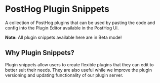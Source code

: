# PostHog Plugin Snippets

A collection of PostHog plugins that can be used by pasting the code and config into the Plugin Editor available in the PostHog UI.

**Note:** All plugin snippets available here are in Beta mode!

## Why Plugin Snippets?

Plugin snippets allow users to create flexible plugins that they can edit to better suit their needs. They are also useful while we improve the plugin versioning and updating functionality of our plugin server.
